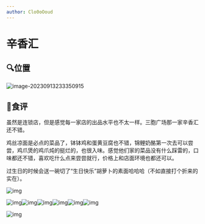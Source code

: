 ```yaml
---
author: Clo0oOoud
---
```


# 辛香汇

## :mag:位置

![image-20230913233350915](https://s2.loli.net/2023/09/22/8tyACZdKQ1LFP7s.png)

## 🌰食评

虽然是连锁店，但是感觉每一家店的出品水平也不太一样。三胞广场那一家辛香汇还不错。

鸡丝凉面是必点的菜品了，钵钵鸡和蛋黄豆腐也不错，锦鲤奶酪第一次去可以尝尝，鸡爪煲的鸡爪炖的挺烂的，也很入味。感觉他们家的菜品没有什么踩雷的，口味都还不错，喜欢吃什么点来尝尝就行，价格上和店面环境也都还可以。

过生日的时候会送一碗切了“生日快乐”胡萝卜的素面哈哈哈（不如直接打个折来的实在）。

![img](https://s2.loli.net/2023/09/13/OKJYVgacSPsl5iw.png) 

![img](https://s2.loli.net/2023/09/13/XrWgaILYuFTsjAh.png)![img](https://s2.loli.net/2023/09/13/NRbSPlQ94YrMU7A.png)![img](https://s2.loli.net/2023/09/13/NRbSPlQ94YrMU7A.png)![img](https://s2.loli.net/2023/09/13/NRbSPlQ94YrMU7A.png)![img](https://s2.loli.net/2023/09/13/nkwAro8Z6tUQM5O.png)![img](https://s2.loli.net/2023/09/13/nkwAro8Z6tUQM5O.png) 

 

![img](https://s2.loli.net/2023/09/13/3CkHqBZ4AUF1ufX.png) 
